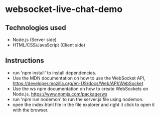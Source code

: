 # websocket-live-chat-demo

## Technologies used
- Node.js (Server side)
- HTML/CSS/JavaScript (Client side)

## Instructions
- run 'npm install' to install dependencies.
- Use the MDN documentation on how to use the WebSocket API, https://developer.mozilla.org/en-US/docs/Web/API/WebSocket
- Use the ws npm documentation on how to create WebSockets on Node.js, https://www.npmjs.com/package/ws
- run 'npm run nodemon' to run the server.js file using nodemon.
- open the index.html file in the file explorer and right it click to open it with the browser.
